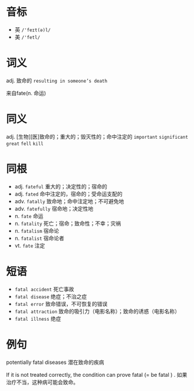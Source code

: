 # 音标

- 英 `/'feɪt(ə)l/`
- 美 `/'fetl/`

# 词义

adj. 致命的
`resulting in someone’s death`



来自fate(n. 命运)

# 同义

adj. [生物][医]致命的；重大的；毁灭性的；命中注定的
`important` `significant` `great` `fell` `kill`

# 同根

- adj. `fateful` 重大的；决定性的；宿命的
- adj. `fated` 命中注定的，宿命的；受命运支配的
- adv. `fatally` 致命地；命中注定地；不可避免地
- adv. `fatefully` 宿命地；决定性地
- n. `fate` 命运
- n. `fatality` 死亡；宿命；致命性；不幸；灾祸
- n. `fatalism` 宿命论
- n. `fatalist` 宿命论者
- vt. `fate` 注定

# 短语

- `fatal accident` 死亡事故
- `fatal disease` 绝症；不治之症
- `fatal error` 致命错误，不可恢复的错误
- `fatal attraction` 致命的吸引力（电影名称）；致命的诱惑（电影名称）
- `fatal illness` 绝症

# 例句

potentially fatal diseases
潜在致命的疾病

If it is not treated correctly, the condition can prove fatal (= be fatal ) .
如果治疗不当，这种病可能会致命。


